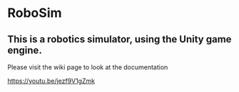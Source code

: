 # RoboSim

## This is a robotics simulator, using the Unity game engine.

Please visit the wiki page to look at the documentation

https://youtu.be/jezf9V1gZmk
